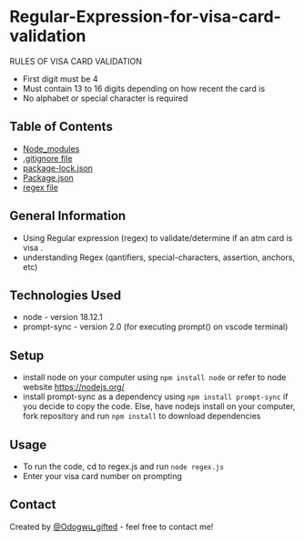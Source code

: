 # Regular-Expression-for-visa-card-validation
RULES OF VISA CARD VALIDATION
- First digit must be 4
- Must contain 13 to 16 digits depending on how recent the card is
- No alphabet or special character is required

## Table of Contents
* [Node_modules](https://github.com/giftibe/Regex-for-visa-card-validation/tree/main/node_modules)
* [.gitignore file](https://github.com/giftibe/Regex-for-visa-card-validation/blob/main/.gitignore)
* [package-lock.json](https://github.com/giftibe/Regex-for-visa-card-validation/blob/main/package-lock.json)
* [Package.json](https://github.com/giftibe/Regex-for-visa-card-validation/blob/main/package.json)
* [regex file](https://github.com/giftibe/Regex-for-visa-card-validation/blob/main/regex.js)


## General Information
- Using Regular expression (regex) to validate/determine if an atm card is visa  .
- understanding Regex (qantifiers, special-characters, assertion, anchors, etc) 

## Technologies Used
- node - version 18.12.1
- prompt-sync - version 2.0 (for executing prompt() on vscode terminal)
  


## Setup
- install node on your computer using 
  `npm install node` or refer to node website https://nodejs.org/
- install prompt-sync as a dependency using
  `npm install prompt-sync` if you decide to copy the code.
Else, have nodejs install on your computer, fork repository and run `npm install` to download dependencies

## Usage
- To run the code, cd to regex.js and run
`node regex.js`
- Enter your visa card number on prompting





## Contact
Created by [@Odogwu_gifted](https://www.instagram.com/odogwu_gifted/?next=%2F) - feel free to contact me!
